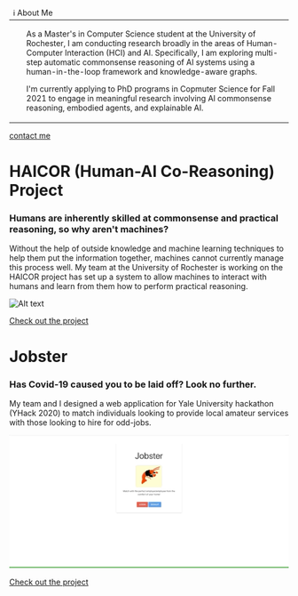 <table>
  <thead>
    <tr>
      <td align="left">
        ℹ️ About Me
      </td>
    </tr>
  </thead>

  <tbody>
    <tr>
      <td>
        <ul>
          <p>As a Master's in Computer Science student at the University of Rochester, I am conducting research broadly in the areas of Human-Computer Interaction (HCI) and AI. Specifically, I am exploring multi-step automatic commonsense reasoning of AI systems using a human-in-the-loop framework and knowledge-aware graphs.</p>
           <p>I'm currently applying to PhD programs in Copmuter Science for Fall 2021 to engage in meaningful research involving AI commonsense reasoning, embodied agents, and explainable AI.</p>
        </ul>
      </td>
    </tr>
  </tbody>
</table>

[contact me](mailto:rmagnott@ur.rochester.edu)

# **HAICOR (Human-AI Co-Reasoning) Project**
### Humans are inherently skilled at commonsense and practical reasoning, so why aren't machines? 
Without the help of outside knowledge and machine learning techniques to help them put the information together, machines cannot currently manage this process well. My team at the University of Rochester is working on the HAICOR project has set up a system to allow machines to interact with humans and learn from them how to perform practical reasoning.

![Alt text](/HAICOR_Demo.gif?raw=true "Demonstration of signing up and logging in")

<a href="https://github.com/R-Magnotti/HAICOR">Check out the project</a>

# **Jobster**
### Has Covid-19 caused you to be laid off? Look no further.
My team and I designed a web application for Yale University hackathon (YHack 2020) to match individuals looking to provide local amateur services with those looking to hire for odd-jobs.

![Alt text](/demo.gif?raw=true "Demonstration of signing up and logging in")

<a href="https://github.com/R-Magnotti/jobster">Check out the project</a>




